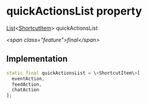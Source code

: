 


# quickActionsList property







[List](https:api.flutter.dev/flutter/dart-core/List-class.html)&lt;[ShortcutItem](https:pub.dev/documentation/quick_actions_platform_interface/1.0.4/types_types/ShortcutItem-class.html)\> quickActionsList
  
_\<span class="feature"\>final\</span\>_






## Implementation

```dart
static final quickActionsList = \<ShortcutItem\>[
  eventAction,
  feedAction,
  chatAction
];
```







